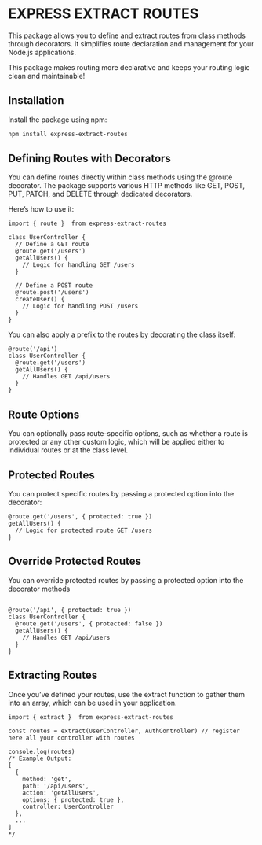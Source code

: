 # EXPRESS EXTRACT ROUTES

This package allows you to define and extract routes from class methods through decorators. It simplifies route declaration and management for your Node.js applications.

This package makes routing more declarative and keeps your routing logic clean and maintainable!

## Installation

Install the package using npm:

```bash
npm install express-extract-routes
```

## Defining Routes with Decorators

You can define routes directly within class methods using the @route decorator. The package supports various HTTP methods like GET, POST, PUT, PATCH, and DELETE through dedicated decorators.

Here’s how to use it:

```
import { route }  from express-extract-routes

class UserController {
  // Define a GET route
  @route.get('/users')
  getAllUsers() {
    // Logic for handling GET /users
  }

  // Define a POST route
  @route.post('/users')
  createUser() {
    // Logic for handling POST /users
  }
}
```

You can also apply a prefix to the routes by decorating the class itself:

```
@route('/api')
class UserController {
  @route.get('/users')
  getAllUsers() {
    // Handles GET /api/users
  }
}
```

## Route Options

You can optionally pass route-specific options, such as whether a route is protected or any other custom logic, which will be applied either to individual routes or at the class level.

## Protected Routes

You can protect specific routes by passing a protected option into the decorator:

```
@route.get('/users', { protected: true })
getAllUsers() {
  // Logic for protected route GET /users
}
```

## Override Protected Routes

You can override protected routes by passing a protected option into the decorator methods

```

@route('/api', { protected: true })
class UserController {
  @route.get('/users', { protected: false })
  getAllUsers() {
    // Handles GET /api/users
  }
}
```

## Extracting Routes

Once you’ve defined your routes, use the extract function to gather them into an array, which can be used in your application.

```
import { extract }  from express-extract-routes

const routes = extract(UserController, AuthController) // register here all your controller with routes

console.log(routes)
/* Example Output:
[
  {
    method: 'get',
    path: '/api/users',
    action: 'getAllUsers',
    options: { protected: true },
    controller: UserController
  },
  ...
]
*/
```
